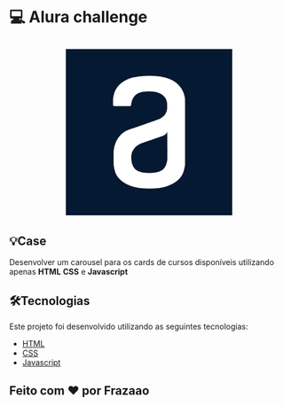 # 💻 Alura challenge
<h2 align="center">
  <img src="./assets/images/alura_logo.jpg" width="300">
</h2>

## 💡Case
Desenvolver um carousel para os cards de cursos disponíveis utilizando apenas **HTML** **CSS** e **Javascript**

## 🛠️Tecnologias
Este projeto foi desenvolvido utilizando as seguintes tecnologias:
- [HTML](https://www.w3schools.com/html/)
- [CSS](https://www.w3schools.com/Css/)
- [Javascript](https://www.javascript.com/)

## Feito com ❤️ por Frazaao
